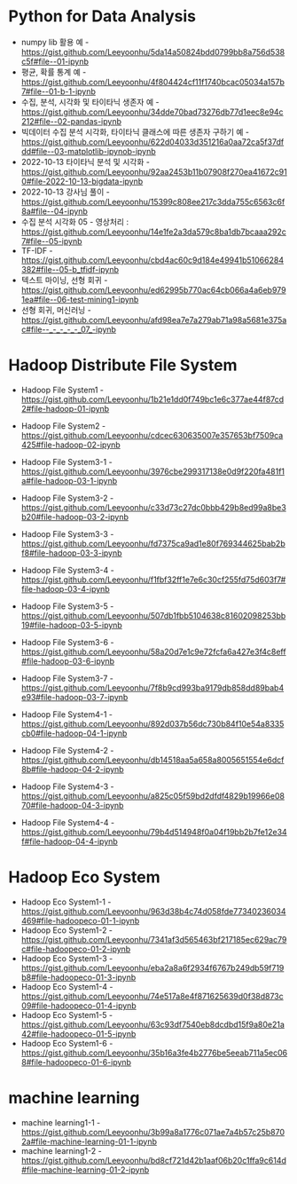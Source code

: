 # Python for Data Analysis

- numpy lib 활용 예 - https://gist.github.com/Leeyoonhu/5da14a50824bdd0799bb8a756d538c5f#file--01-ipynb
- 평균, 확률 통계 예 - https://gist.github.com/Leeyoonhu/4f804424cf11f1740bcac05034a157b7#file--01-b-1-ipynb
- 수집, 분석, 시각화 및 타이타닉 생존자 예 - https://gist.github.com/Leeyoonhu/34dde70bad73276db77d1eec8e94c212#file--02-pandas-ipynb
- 빅데이터 수집 분석 시각화, 타이타닉 클래스에 따른 생존자 구하기 예 - https://gist.github.com/Leeyoonhu/622d04033d351216a0aa72ca5f37dfdd#file--03-matplotlib-ipynob-ipynb
- 2022-10-13 타이타닉 분석 및 시각화 - https://gist.github.com/Leeyoonhu/92aa2453b11b07908f270ea41672c910#file-2022-10-13-bigdata-ipynb
- 2022-10-13 강사님 풀이 - https://gist.github.com/Leeyoonhu/15399c808ee217c3dda755c6563c6f8a#file--04-ipynb
- 수집 분석 시각화 05 - 영상처리 : https://gist.github.com/Leeyoonhu/14e1fe2a3da579c8ba1db7bcaaa292c7#file--05-ipynb
- TF-IDF - https://gist.github.com/Leeyoonhu/cbd4ac60c9d184e49941b51066284382#file--05-b_tfidf-ipynb
- 텍스트 마이닝, 선형 회귀 - https://gist.github.com/Leeyoonhu/ed62995b770ac64cb066a4a6eb9791ea#file--06-test-mining1-ipynb
- 선형 회귀, 머신러닝 - https://gist.github.com/Leeyoonhu/afd98ea7e7a279ab71a98a5681e375ac#file--_-_-_-_-_07_-ipynb

# Hadoop Distribute File System

- Hadoop File System1 - https://gist.github.com/Leeyoonhu/1b21e1dd0f749bc1e6c377ae44f87cd2#file-hadoop-01-ipynb

- Hadoop File System2 - https://gist.github.com/Leeyoonhu/cdcec630635007e357653bf7509ca425#file-hadoop-02-ipynb 

- Hadoop File System3-1 - https://gist.github.com/Leeyoonhu/3976cbe299317138e0d9f220fa481f1a#file-hadoop-03-1-ipynb
- Hadoop File System3-2 - https://gist.github.com/Leeyoonhu/c33d73c27dc0bbb429b8ed99a8be3b20#file-hadoop-03-2-ipynb
- Hadoop File System3-3 - https://gist.github.com/Leeyoonhu/fd7375ca9ad1e80f769344625bab2bf8#file-hadoop-03-3-ipynb
- Hadoop File System3-4 - https://gist.github.com/Leeyoonhu/f1fbf32ff1e7e6c30cf255fd75d603f7#file-hadoop-03-4-ipynb
- Hadoop File System3-5 - https://gist.github.com/Leeyoonhu/507db1fbb5104638c81602098253bb19#file-hadoop-03-5-ipynb
- Hadoop File System3-6 - https://gist.github.com/Leeyoonhu/58a20d7e1c9e72fcfa6a427e3f4c8eff#file-hadoop-03-6-ipynb
- Hadoop File System3-7 - https://gist.github.com/Leeyoonhu/7f8b9cd993ba9179db858dd89bab4e93#file-hadoop-03-7-ipynb

- Hadoop File System4-1 - https://gist.github.com/Leeyoonhu/892d037b56dc730b84f10e54a8335cb0#file-hadoop-04-1-ipynb
- Hadoop File System4-2 - https://gist.github.com/Leeyoonhu/db14518aa5a658a8005651554e6dcf8b#file-hadoop-04-2-ipynb
- Hadoop File System4-3 - https://gist.github.com/Leeyoonhu/a825c05f59bd2dfdf4829b19966e0870#file-hadoop-04-3-ipynb
- Hadoop File System4-4 - https://gist.github.com/Leeyoonhu/79b4d514948f0a04f19bb2b7fe12e34f#file-hadoop-04-4-ipynb

# Hadoop Eco System

- Hadoop Eco System1-1 - https://gist.github.com/Leeyoonhu/963d38b4c74d058fde77340236034469#file-hadoopeco-01-1-ipynb
- Hadoop Eco System1-2 - https://gist.github.com/Leeyoonhu/7341af3d565463bf217185ec629ac79c#file-hadoopeco-01-2-ipynb
- Hadoop Eco System1-3 - https://gist.github.com/Leeyoonhu/eba2a8a6f2934f6767b249db59f719b8#file-hadoopeco-01-3-ipynb
- Hadoop Eco System1-4 - https://gist.github.com/Leeyoonhu/74e517a8e4f871625639d0f38d873c09#file-hadoopeco-01-4-ipynb
- Hadoop Eco System1-5 - https://gist.github.com/Leeyoonhu/63c93df7540eb8dcdbd15f9a80e21a42#file-hadoopeco-01-5-ipynb
- Hadoop Eco System1-6 - https://gist.github.com/Leeyoonhu/35b16a3fe4b2776be5eeab711a5ec068#file-hadoopeco-01-6-ipynb


# machine learning

- machine learning1-1 - https://gist.github.com/Leeyoonhu/3b99a8a1776c071ae7a4b57c25b8702a#file-machine-learning-01-1-ipynb
- machine learning1-2 - https://gist.github.com/Leeyoonhu/bd8cf721d42b1aaf06b20c1ffa9c614d#file-machine-learning-01-2-ipynb
